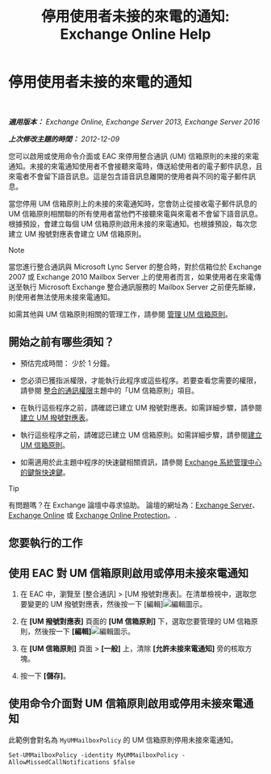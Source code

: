 ﻿---
title: '停用使用者未接的來電的通知: Exchange Online Help'
TOCTitle: 停用使用者未接的來電的通知
ms:assetid: e54937d5-3074-454f-b561-e601fecfc6ad
ms:mtpsurl: https://technet.microsoft.com/zh-tw/library/JJ673570(v=EXCHG.150)
ms:contentKeyID: 52062425
ms.date: 05/23/2018
mtps_version: v=EXCHG.150
ms.translationtype: MT
---

# 停用使用者未接的來電的通知

 

_**適用版本：** Exchange Online, Exchange Server 2013, Exchange Server 2016_

_**上次修改主題的時間：** 2012-12-09_

您可以啟用或使用命令介面或 EAC 來停用整合通訊 (UM) 信箱原則的未接的來電通知。未接的來電通知使用者不會接聽來電時，傳送給使用者的電子郵件訊息，且來電者不會留下語音訊息。這是包含語音訊息離開的使用者與不同的電子郵件訊息。

當您停用 UM 信箱原則上的未接的來電通知時，您會防止從接收電子郵件訊息的 UM 信箱原則相關聯的所有使用者當他們不接聽來電與來電者不會留下語音訊息。根據預設，會建立每個 UM 信箱原則啟用未接的來電通知。也根據預設，每次您建立 UM 撥號對應表會建立 UM 信箱原則。


> [!NOTE]  
> 當您進行整合通訊與 Microsoft Lync Server 的整合時，對於信箱位於 Exchange 2007 或 Exchange 2010 Mailbox Server 上的使用者而言，如果使用者在來電傳送至執行 Microsoft Exchange 整合通訊服務的 Mailbox Server 之前便先斷線，則使用者無法使用未接來電通知。




如需其他與 UM 信箱原則相關的管理工作，請參閱 [管理 UM 信箱原則](https://docs.microsoft.com/zh-tw/exchange/voice-mail-unified-messaging/set-up-voice-mail/manage-um-mailbox-policy)。

## 開始之前有哪些須知？

  - 預估完成時間： 少於 1 分鐘。

  - 您必須已獲指派權限，才能執行此程序或這些程序。若要查看您需要的權限，請參閱 [整合的通訊權限](unified-messaging-permissions-exchange-2013-help.md)主題中的「UM 信箱原則」項目。

  - 在執行這些程序之前，請確認已建立 UM 撥號對應表。如需詳細步驟，請參閱[建立 UM 撥號對應表](https://docs.microsoft.com/zh-tw/exchange/voice-mail-unified-messaging/connect-voice-mail-system/create-um-dial-plan)。

  - 執行這些程序之前，請確認已建立 UM 信箱原則。如需詳細步驟，請參閱[建立 UM 信箱原則](https://docs.microsoft.com/zh-tw/exchange/voice-mail-unified-messaging/set-up-voice-mail/create-um-mailbox-policy)。

  - 如需適用於此主題中程序的快速鍵相關資訊，請參閱 [Exchange 系統管理中心的鍵盤快速鍵](keyboard-shortcuts-in-the-exchange-admin-center-exchange-online-protection-help.md)。


> [!TIP]  
> 有問題嗎？在 Exchange 論壇中尋求協助。 論壇的網址為：<a href="https://go.microsoft.com/fwlink/p/?linkid=60612">Exchange Server</a>、 <a href="https://go.microsoft.com/fwlink/p/?linkid=267542">Exchange Online</a> 或 <a href="https://go.microsoft.com/fwlink/p/?linkid=285351">Exchange Online Protection</a>。.




## 您要執行的工作

## 使用 EAC 對 UM 信箱原則啟用或停用未接來電通知

1.  在 EAC 中，瀏覽至 \[整合通訊\] \> \[UM 撥號對應表\]。在清單檢視中，選取您要變更的 UM 撥號對應表，然後按一下 \[編輯\]![編輯圖示](images/JJ218640.6f53ccb2-1f13-4c02-bea0-30690e6ea71d(EXCHG.150).gif "編輯圖示")。

2.  在 **\[UM 撥號對應表\]** 頁面的 **\[UM 信箱原則\]** 下，選取您要管理的 UM 信箱原則，然後按一下 **\[編輯\]**![編輯圖示](images/JJ218640.6f53ccb2-1f13-4c02-bea0-30690e6ea71d(EXCHG.150).gif "編輯圖示")。

3.  在 **\[UM 信箱原則\]** 頁面 \> **\[一般\]** 上，清除 **\[允許未接來電通知\]** 旁的核取方塊。

4.  按一下 **\[儲存\]**。

## 使用命令介面對 UM 信箱原則啟用或停用未接來電通知

此範例會對名為 `MyUMMailboxPolicy` 的 UM 信箱原則停用未接來電通知。

    Set-UMMailboxPolicy -identity MyUMMailboxPolicy -AllowMissedCallNotifications $false

